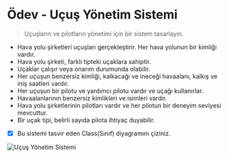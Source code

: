 # Ödev - Uçuş Yönetim Sistemi

> Uçuşların ve pilotların yönetimi için bir sistem tasarlayın.


* Hava yolu şirketleri uçuşları gerçekleştirir. Her hava yolunun bir kimliği vardır.
* Hava yolu şirketi, farklı tipteki uçaklara sahiptir.
* Uçaklar çalışır veya onarım durumunda olabilir.
* Her uçuşun benzersiz kimliği, kalkacağı ve ineceği havaalanı, kalkış ve iniş saatleri vardır.
* Her uçuşun bir pilotu ve yardımcı pilotu vardır ve uçağı kullanırlar.
* Havaalanlarının benzersiz kimlikleri ve isimleri vardır.
* Hava yolu şirketlerinin pilotları vardır ve her pilotun bir deneyim seviyesi mevcuttur.
* Bir uçak tipi, belirli sayıda pilota ihtiyaç duyabilir.

- [X] Bu sistemi tasvir eden Class(Sınıf) diyagramını çiziniz.

![Uçuş Yönetim Sistemi](https://user-images.githubusercontent.com/35347777/142689088-27f76b5c-eee7-4135-adff-883e5b1c6ff2.png)
